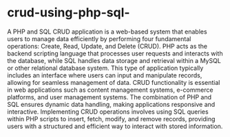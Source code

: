 # crud-using-php-sql-
A PHP and SQL CRUD application is a web-based system that enables users to manage data efficiently by performing four fundamental operations: Create, Read, Update, and Delete (CRUD). PHP acts as the backend scripting language that processes user requests and interacts with the database, while SQL handles data storage and retrieval within a MySQL or other relational database system. This type of application typically includes an interface where users can input and manipulate records, allowing for seamless management of data. CRUD functionality is essential in web applications such as content management systems, e-commerce platforms, and user management systems. The combination of PHP and SQL ensures dynamic data handling, making applications responsive and interactive. Implementing CRUD operations involves using SQL queries within PHP scripts to insert, fetch, modify, and remove records, providing users with a structured and efficient way to interact with stored information.
